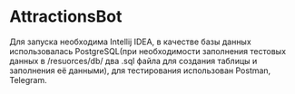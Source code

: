 # AttractionsBot 
Для запуска необходима Intellij IDEA, в качестве базы данных использовалась PostgreSQL(при необходимости заполнения тестовых данных в /resuorces/db/ два .sql файла для создания таблицы и заполнения её данными), для тестирования использован Postman, Telegram.
